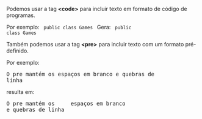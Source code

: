 Podemos usar a tag <b><code\></b> para incluir texto em formato de código de programas.

Por exemplo:
	<code> public class Games </code>
Gera:
 <code> public class Games </code>

Também podemos usar a tag <b><pre\></b> para incluir texto com um formato pré-definido.

Por exemplo:
	<pre>O pre mantém os     espaços em branco
	e quebras de linha</pre>

resulta em:
 <pre>O pre mantém os     espaços em branco
e quebras de linha</pre>
